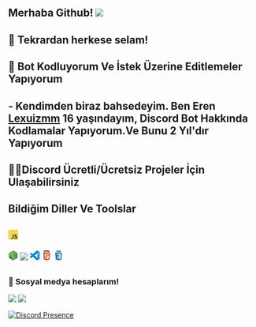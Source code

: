 ## Merhaba Github! <img src="https://raw.githubusercontent.com/iampavangandhi/iampavangandhi/master/gifs/Hi.gif" width="30px">


## 🎉 Tekrardan herkese selam!

## 🎉 Bot Kodluyorum Ve İstek Üzerine Editlemeler Yapıyorum

## - Kendimden biraz bahsedeyim. Ben Eren [Lexuizmm](https://github.com/lexuizmm) 16 yaşındayım, Discord Bot Hakkında Kodlamalar Yapıyorum.Ve Bunu 2 Yıl'dır Yapıyorum

## 🎉🎉Discord Ücretli/Ücretsiz Projeler İçin Ulaşabilirsiniz

 ## Bildiğim Diller Ve Toolslar

## <code><img height="20" src="https://raw.githubusercontent.com/github/explore/80688e429a7d4ef2fca1e82350fe8e3517d3494d/topics/javascript/javascript.png"></code>
<code><img height="20" src="https://raw.githubusercontent.com/github/explore/80688e429a7d4ef2fca1e82350fe8e3517d3494d/topics/nodejs/nodejs.png"></code>
<code><img height="20" src="https://camo.githubusercontent.com/d11bc5fc022603363226da69441297bc1f6dda6cd6253d80f5ed010125810aad/68747470733a2f2f692e696d6775722e636f6d2f534931445a66332e706e67"></code>
<code><img height="20" src="https://raw.githubusercontent.com/github/explore/80688e429a7d4ef2fca1e82350fe8e3517d3494d/topics/visual-studio-code/visual-studio-code.png"></code>
<code><img height="20" src="https://raw.githubusercontent.com/github/explore/80688e429a7d4ef2fca1e82350fe8e3517d3494d/topics/html/html.png"></code>
<code><img height="20" src="https://raw.githubusercontent.com/github/explore/80688e429a7d4ef2fca1e82350fe8e3517d3494d/topics/css/css.png"></code>
</br>

## <h3>🌟 Sosyal medya hesaplarım!</h3>
<p align="left">
     <a href="https://instagram.com/erenimizs" target"blank_"><img src="https://img.shields.io/badge/INSTAGRAM%20-DC3175.svg?&style=for-the-badge&logo=instagram&logoColor=white"></a>
 <a href="https://open.spotify.com/user/31yj7be4gn67bo4jtmm4pzmdsxli" target"blank_"><img src="https://img.shields.io/badge/Spotify%20-1ed760.svg?&style=for-the-badge&logo=spotify&logoColor=white"></a>
    
   
[![Discord Presence](https://lanyard-profile-readme.vercel.app/api/920738699032014848?theme=dark&bg=18191c&animated=false&hideDiscrim=true&borderRadius=30px)](https://discord.com/users/920738699032014848)
     
</p>
